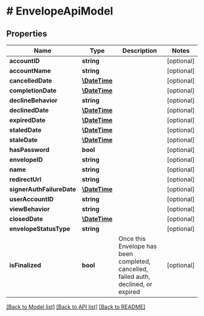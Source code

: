 # # EnvelopeApiModel

## Properties

Name | Type | Description | Notes
------------ | ------------- | ------------- | -------------
**accountID** | **string** |  | [optional] 
**accountName** | **string** |  | [optional] 
**cancelledDate** | [**\DateTime**](\DateTime.md) |  | [optional] 
**completionDate** | [**\DateTime**](\DateTime.md) |  | [optional] 
**declineBehavior** | **string** |  | [optional] 
**declinedDate** | [**\DateTime**](\DateTime.md) |  | [optional] 
**expiredDate** | [**\DateTime**](\DateTime.md) |  | [optional] 
**staledDate** | [**\DateTime**](\DateTime.md) |  | [optional] 
**staleDate** | [**\DateTime**](\DateTime.md) |  | [optional] 
**hasPassword** | **bool** |  | [optional] 
**envelopeID** | **string** |  | [optional] 
**name** | **string** |  | [optional] 
**redirectUrl** | **string** |  | [optional] 
**signerAuthFailureDate** | [**\DateTime**](\DateTime.md) |  | [optional] 
**userAccountID** | **string** |  | [optional] 
**viewBehavior** | **string** |  | [optional] 
**closedDate** | [**\DateTime**](\DateTime.md) |  | [optional] 
**envelopeStatusType** | **string** |  | [optional] 
**isFinalized** | **bool** | Once this Envelope has been completed, cancelled, failed auth, declined, or expired | [optional] 

[[Back to Model list]](../../README.md#documentation-for-models) [[Back to API list]](../../README.md#documentation-for-api-endpoints) [[Back to README]](../../README.md)


